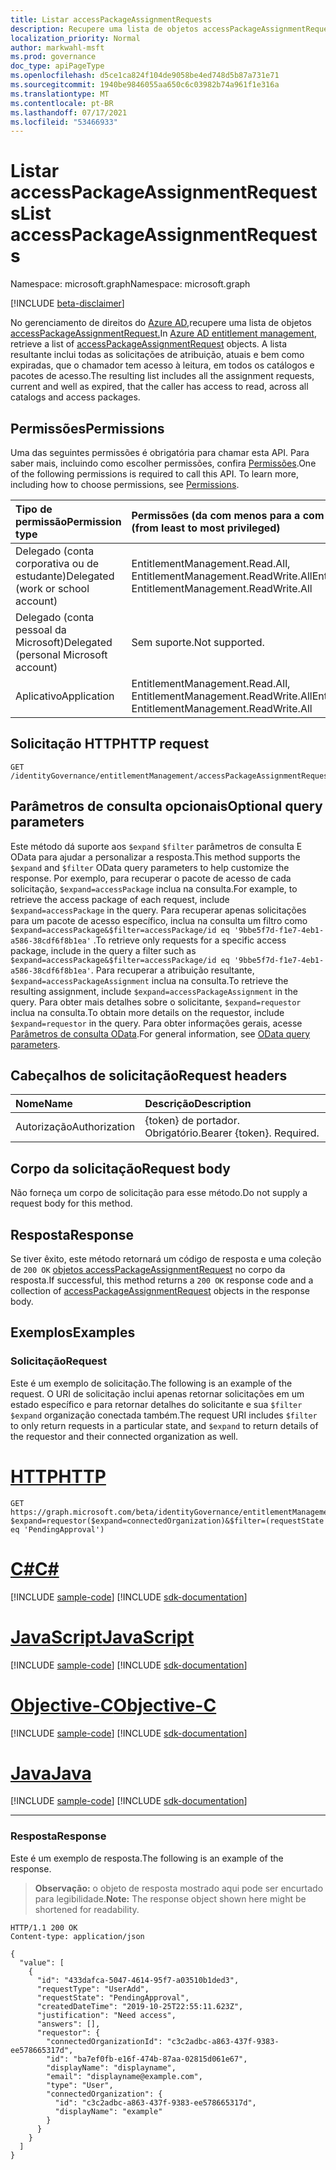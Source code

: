 ```yaml
---
title: Listar accessPackageAssignmentRequests
description: Recupere uma lista de objetos accessPackageAssignmentRequest.
localization_priority: Normal
author: markwahl-msft
ms.prod: governance
doc_type: apiPageType
ms.openlocfilehash: d5ce1ca824f104de9058be4ed748d5b87a731e71
ms.sourcegitcommit: 1940be9846055aa650c6c03982b74a961f1e316a
ms.translationtype: MT
ms.contentlocale: pt-BR
ms.lasthandoff: 07/17/2021
ms.locfileid: "53466933"
---
```

# <a name="list-accesspackageassignmentrequests"></a><span data-ttu-id="0f48f-103">Listar accessPackageAssignmentRequests</span><span class="sxs-lookup"><span data-stu-id="0f48f-103">List accessPackageAssignmentRequests</span></span>

<span data-ttu-id="0f48f-104">Namespace: microsoft.graph</span><span class="sxs-lookup"><span data-stu-id="0f48f-104">Namespace: microsoft.graph</span></span>

[!INCLUDE [beta-disclaimer](../../includes/beta-disclaimer.md)]

<span data-ttu-id="0f48f-105">No gerenciamento de direitos do [Azure AD,](../resources/entitlementmanagement-root.md)recupere uma lista de objetos [accessPackageAssignmentRequest.](../resources/accesspackageassignmentrequest.md)</span><span class="sxs-lookup"><span data-stu-id="0f48f-105">In [Azure AD entitlement management](../resources/entitlementmanagement-root.md), retrieve a list of [accessPackageAssignmentRequest](../resources/accesspackageassignmentrequest.md) objects.</span></span>  <span data-ttu-id="0f48f-106">A lista resultante inclui todas as solicitações de atribuição, atuais e bem como expiradas, que o chamador tem acesso à leitura, em todos os catálogos e pacotes de acesso.</span><span class="sxs-lookup"><span data-stu-id="0f48f-106">The resulting list includes all the assignment requests, current and well as expired, that the caller has access to read, across all catalogs and access packages.</span></span>

## <a name="permissions"></a><span data-ttu-id="0f48f-107">Permissões</span><span class="sxs-lookup"><span data-stu-id="0f48f-107">Permissions</span></span>

<span data-ttu-id="0f48f-p102">Uma das seguintes permissões é obrigatória para chamar esta API. Para saber mais, incluindo como escolher permissões, confira [Permissões](/graph/permissions-reference).</span><span class="sxs-lookup"><span data-stu-id="0f48f-p102">One of the following permissions is required to call this API. To learn more, including how to choose permissions, see [Permissions](/graph/permissions-reference).</span></span>

| <span data-ttu-id="0f48f-110">Tipo de permissão</span><span class="sxs-lookup"><span data-stu-id="0f48f-110">Permission type</span></span>                        | <span data-ttu-id="0f48f-111">Permissões (da com menos para a com mais privilégios)</span><span class="sxs-lookup"><span data-stu-id="0f48f-111">Permissions (from least to most privileged)</span></span> |
|:---------------------------------------|:--------------------------------------------|
| <span data-ttu-id="0f48f-112">Delegado (conta corporativa ou de estudante)</span><span class="sxs-lookup"><span data-stu-id="0f48f-112">Delegated (work or school account)</span></span>     | <span data-ttu-id="0f48f-113">EntitlementManagement.Read.All, EntitlementManagement.ReadWrite.All</span><span class="sxs-lookup"><span data-stu-id="0f48f-113">EntitlementManagement.Read.All, EntitlementManagement.ReadWrite.All</span></span> |
| <span data-ttu-id="0f48f-114">Delegado (conta pessoal da Microsoft)</span><span class="sxs-lookup"><span data-stu-id="0f48f-114">Delegated (personal Microsoft account)</span></span> | <span data-ttu-id="0f48f-115">Sem suporte.</span><span class="sxs-lookup"><span data-stu-id="0f48f-115">Not supported.</span></span> |
| <span data-ttu-id="0f48f-116">Aplicativo</span><span class="sxs-lookup"><span data-stu-id="0f48f-116">Application</span></span>                            | <span data-ttu-id="0f48f-117">EntitlementManagement.Read.All, EntitlementManagement.ReadWrite.All</span><span class="sxs-lookup"><span data-stu-id="0f48f-117">EntitlementManagement.Read.All, EntitlementManagement.ReadWrite.All</span></span> |

## <a name="http-request"></a><span data-ttu-id="0f48f-118">Solicitação HTTP</span><span class="sxs-lookup"><span data-stu-id="0f48f-118">HTTP request</span></span>

<!-- { "blockType": "ignored" } -->

```http
GET /identityGovernance/entitlementManagement/accessPackageAssignmentRequests
```

## <a name="optional-query-parameters"></a><span data-ttu-id="0f48f-119">Parâmetros de consulta opcionais</span><span class="sxs-lookup"><span data-stu-id="0f48f-119">Optional query parameters</span></span>

<span data-ttu-id="0f48f-120">Este método dá suporte aos `$expand` `$filter` parâmetros de consulta E OData para ajudar a personalizar a resposta.</span><span class="sxs-lookup"><span data-stu-id="0f48f-120">This method supports the `$expand` and `$filter` OData query parameters to help customize the response.</span></span> <span data-ttu-id="0f48f-121">Por exemplo, para recuperar o pacote de acesso de cada solicitação, `$expand=accessPackage` inclua na consulta.</span><span class="sxs-lookup"><span data-stu-id="0f48f-121">For example, to retrieve the access package of each request, include `$expand=accessPackage` in the query.</span></span>  <span data-ttu-id="0f48f-122">Para recuperar apenas solicitações para um pacote de acesso específico, inclua na consulta um filtro como `$expand=accessPackage&$filter=accessPackage/id eq '9bbe5f7d-f1e7-4eb1-a586-38cdf6f8b1ea'` .</span><span class="sxs-lookup"><span data-stu-id="0f48f-122">To retrieve only requests for a specific access package, include in the query a filter such as `$expand=accessPackage&$filter=accessPackage/id eq '9bbe5f7d-f1e7-4eb1-a586-38cdf6f8b1ea'`.</span></span>  <span data-ttu-id="0f48f-123">Para recuperar a atribuição resultante, `$expand=accessPackageAssignment` inclua na consulta.</span><span class="sxs-lookup"><span data-stu-id="0f48f-123">To retrieve the resulting assignment, include `$expand=accessPackageAssignment` in the query.</span></span>  <span data-ttu-id="0f48f-124">Para obter mais detalhes sobre o solicitante, `$expand=requestor` inclua na consulta.</span><span class="sxs-lookup"><span data-stu-id="0f48f-124">To obtain more details on the requestor, include `$expand=requestor` in the query.</span></span>
<span data-ttu-id="0f48f-125">Para obter informações gerais, acesse [Parâmetros de consulta OData](/graph/query-parameters).</span><span class="sxs-lookup"><span data-stu-id="0f48f-125">For general information, see [OData query parameters](/graph/query-parameters).</span></span>

## <a name="request-headers"></a><span data-ttu-id="0f48f-126">Cabeçalhos de solicitação</span><span class="sxs-lookup"><span data-stu-id="0f48f-126">Request headers</span></span>

| <span data-ttu-id="0f48f-127">Nome</span><span class="sxs-lookup"><span data-stu-id="0f48f-127">Name</span></span>      |<span data-ttu-id="0f48f-128">Descrição</span><span class="sxs-lookup"><span data-stu-id="0f48f-128">Description</span></span>|
|:----------|:----------|
| <span data-ttu-id="0f48f-129">Autorização</span><span class="sxs-lookup"><span data-stu-id="0f48f-129">Authorization</span></span> | <span data-ttu-id="0f48f-p104">\{token\} de portador. Obrigatório.</span><span class="sxs-lookup"><span data-stu-id="0f48f-p104">Bearer \{token\}. Required.</span></span> |

## <a name="request-body"></a><span data-ttu-id="0f48f-132">Corpo da solicitação</span><span class="sxs-lookup"><span data-stu-id="0f48f-132">Request body</span></span>

<span data-ttu-id="0f48f-133">Não forneça um corpo de solicitação para esse método.</span><span class="sxs-lookup"><span data-stu-id="0f48f-133">Do not supply a request body for this method.</span></span>

## <a name="response"></a><span data-ttu-id="0f48f-134">Resposta</span><span class="sxs-lookup"><span data-stu-id="0f48f-134">Response</span></span>

<span data-ttu-id="0f48f-135">Se tiver êxito, este método retornará um código de resposta e uma coleção de `200 OK` [objetos accessPackageAssignmentRequest](../resources/accesspackageassignmentrequest.md) no corpo da resposta.</span><span class="sxs-lookup"><span data-stu-id="0f48f-135">If successful, this method returns a `200 OK` response code and a collection of [accessPackageAssignmentRequest](../resources/accesspackageassignmentrequest.md) objects in the response body.</span></span>

## <a name="examples"></a><span data-ttu-id="0f48f-136">Exemplos</span><span class="sxs-lookup"><span data-stu-id="0f48f-136">Examples</span></span>

### <a name="request"></a><span data-ttu-id="0f48f-137">Solicitação</span><span class="sxs-lookup"><span data-stu-id="0f48f-137">Request</span></span>

<span data-ttu-id="0f48f-138">Este é um exemplo de solicitação.</span><span class="sxs-lookup"><span data-stu-id="0f48f-138">The following is an example of the request.</span></span> <span data-ttu-id="0f48f-139">O URI de solicitação inclui apenas retornar solicitações em um estado específico e para retornar detalhes do solicitante e sua `$filter` `$expand` organização conectada também.</span><span class="sxs-lookup"><span data-stu-id="0f48f-139">The request URI includes `$filter` to only return requests in a particular state, and `$expand` to return details of the requestor and their connected organization as well.</span></span>

# <a name="http"></a>[<span data-ttu-id="0f48f-140">HTTP</span><span class="sxs-lookup"><span data-stu-id="0f48f-140">HTTP</span></span>](#tab/http)
<!-- {
  "blockType": "request",
  "name": "get_accesspackageassignmentrequests"
}-->

```msgraph-interactive
GET https://graph.microsoft.com/beta/identityGovernance/entitlementManagement/accessPackageAssignmentRequests?$expand=requestor($expand=connectedOrganization)&$filter=(requestState eq 'PendingApproval')
```
# <a name="c"></a>[<span data-ttu-id="0f48f-141">C#</span><span class="sxs-lookup"><span data-stu-id="0f48f-141">C#</span></span>](#tab/csharp)
[!INCLUDE [sample-code](../includes/snippets/csharp/get-accesspackageassignmentrequests-csharp-snippets.md)]
[!INCLUDE [sdk-documentation](../includes/snippets/snippets-sdk-documentation-link.md)]

# <a name="javascript"></a>[<span data-ttu-id="0f48f-142">JavaScript</span><span class="sxs-lookup"><span data-stu-id="0f48f-142">JavaScript</span></span>](#tab/javascript)
[!INCLUDE [sample-code](../includes/snippets/javascript/get-accesspackageassignmentrequests-javascript-snippets.md)]
[!INCLUDE [sdk-documentation](../includes/snippets/snippets-sdk-documentation-link.md)]

# <a name="objective-c"></a>[<span data-ttu-id="0f48f-143">Objective-C</span><span class="sxs-lookup"><span data-stu-id="0f48f-143">Objective-C</span></span>](#tab/objc)
[!INCLUDE [sample-code](../includes/snippets/objc/get-accesspackageassignmentrequests-objc-snippets.md)]
[!INCLUDE [sdk-documentation](../includes/snippets/snippets-sdk-documentation-link.md)]

# <a name="java"></a>[<span data-ttu-id="0f48f-144">Java</span><span class="sxs-lookup"><span data-stu-id="0f48f-144">Java</span></span>](#tab/java)
[!INCLUDE [sample-code](../includes/snippets/java/get-accesspackageassignmentrequests-java-snippets.md)]
[!INCLUDE [sdk-documentation](../includes/snippets/snippets-sdk-documentation-link.md)]

---


### <a name="response"></a><span data-ttu-id="0f48f-145">Resposta</span><span class="sxs-lookup"><span data-stu-id="0f48f-145">Response</span></span>

<span data-ttu-id="0f48f-146">Este é um exemplo de resposta.</span><span class="sxs-lookup"><span data-stu-id="0f48f-146">The following is an example of the response.</span></span>

> <span data-ttu-id="0f48f-147">**Observação:** o objeto de resposta mostrado aqui pode ser encurtado para legibilidade.</span><span class="sxs-lookup"><span data-stu-id="0f48f-147">**Note:** The response object shown here might be shortened for readability.</span></span>

<!-- {
  "blockType": "response",
  "truncated": true,
  "@odata.type": "microsoft.graph.accessPackageAssignmentRequest",
  "isCollection": true
} -->

```http
HTTP/1.1 200 OK
Content-type: application/json

{
  "value": [
    {
      "id": "433dafca-5047-4614-95f7-a03510b1ded3",
      "requestType": "UserAdd",
      "requestState": "PendingApproval",
      "createdDateTime": "2019-10-25T22:55:11.623Z",
      "justification": "Need access",
      "answers": [],
      "requestor": {
        "connectedOrganizationId": "c3c2adbc-a863-437f-9383-ee578665317d",
        "id": "ba7ef0fb-e16f-474b-87aa-02815d061e67",
        "displayName": "displayname",
        "email": "displayname@example.com",
        "type": "User",
        "connectedOrganization": {
          "id": "c3c2adbc-a863-437f-9383-ee578665317d",
          "displayName": "example"
        }
      }
    }
  ]
}
```

<!-- uuid: 16cd6b66-4b1a-43a1-adaf-3a886856ed98
2019-02-04 14:57:30 UTC -->
<!-- {
  "type": "#page.annotation",
  "description": "List accessPackageAssignmentRequests",
  "keywords": "",
  "section": "documentation",
  "tocPath": ""
}-->

